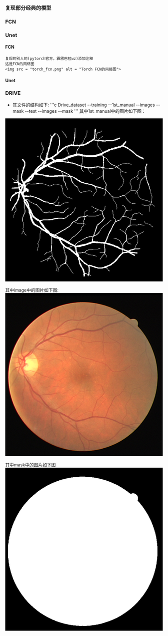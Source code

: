 ### 复现部分经典的模型

### FCN
### Unet

#### FCN
    复现的别人的(pytorch官方，霹雳巴拉wz)添加注释
    这是FCN的网络图
    <img src = "torch_fcn.png" alt = "Torch FCN的网络图">

#### Unet
### DRIVE
+ 其文件的结构如下:
'''c
Drive_dataset
    --training
        --1st_manual
        --images
        --mask
    --test
        --images
        --mask
'''
其中1st_manual中的图片如下图：

<img src= "mypytorch/Unet/Drive_dataset/training/1st_manual/21_manual1.gif">

其中image中的图片如下图:
<img src ="mypytorch/Unet/Drive_dataset/training/images/21_training.tif">

其中mask中的图片如下图
<img src ="mypytorch/Unet/Drive_dataset/training/mask/21_training_mask.gif">
  
  